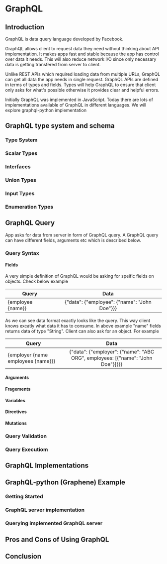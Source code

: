 # GraphQL

## Introduction
GraphQL is data query language developed by Facebook. 

GraphQL allows client to request data they need without thinking about API implementation. It makes apps fast and stable because the app has control over data it needs. This will also reduce network I/O since only necessary data is getting transfered from server to client.

Unlike REST APIs which required loading data from multiple URLs, GraphQL can get all data the app needs in single request. GraphQL APIs are defined in terms of types and fields. Types will help GraphQL to ensure that client only asks for what's possible otherwise it provides clear and helpful errors. 

Initially GraphQL was implemented in JavaScript. Today there are lots of implementations available of GraphQL in different languages. We will explore graphql-python implementation


## GraphQL type system and schema

### Type System

### Scalar Types

### Interfaces

### Union Types

### Input Types

### Enumeration Types

## GraphQL Query

App asks for data from server in form of GraphQL query. A GraphQL query can have different fields, arguments etc which is described below.

### Query Syntax

#### Fields

A very simple definition of GraphQL would be asking for speific fields on objects. Check below example

| Query         | Data          |
| ------------- |:-------------:|
| {employee {name}} | {"data": {"employee": {"name": "John Doe"}}} |

As we can see data format exactly looks like the query. This way client knows excatly what data it has to consume. In above example "name" fields returns data of type "String". Client can also ask for an object. For example

| Query         | Data          |
| ------------- |:-------------:|
| {employer {name employees {name}}} | {"data": {"employer": {"name": "ABC ORG", employees: [{"name": "John Doe"}]}}} |

#### Arguments

#### Fragements

#### Variables

#### Directives

#### Mutations

### Query Validation

### Query Executiom

## GraphQL Implementations

## GraphQL-python (Graphene) Example

### Getting Started

### GraphQL server implementation

### Querying implemented GraphQL server

## Pros and Cons of Using GraphQL

## Conclusion
